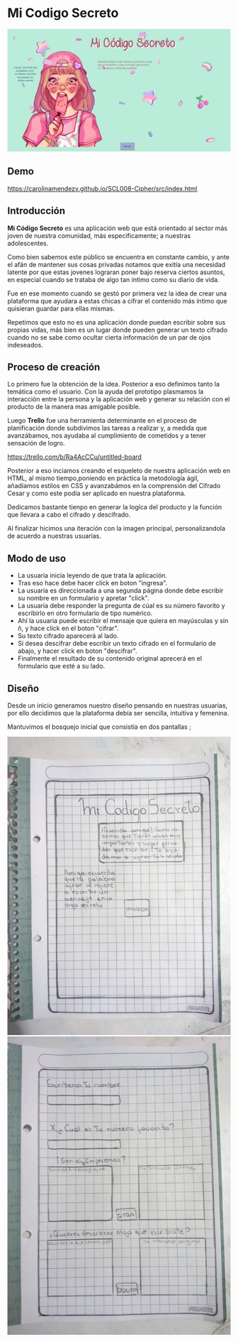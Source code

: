 # Mi Codigo Secreto

![](capturaPantalla.png)

## Demo

<https://carolinamendezv.github.io/SCL008-Cipher/src/index.html>


## Introducción
**Mi Código Secreto** es una aplicación web que está orientado al sector
más joven de nuestra comunidad, más especificamente; a nuestras adolescentes.

Como bien sabemos este público se encuentra en constante cambio, y ante el afán de mantener sus cosas privadas notamos que exitía una necesidad latente por que estas jovenes lograran poner bajo reserva ciertos asuntos, en especial cuando se trataba de algo tan íntimo como su diario de vida.

Fue en ese momento cuando se gestó por primera vez la idea de crear una plataforma que ayudara a estas chicas a cifrar el contenido más íntimo que  quisieran guardar para ellas mismas.

Repetimos que esto no es una aplicación donde puedan escribir sobre sus propias vidas, más bien es un lugar donde pueden generar un texto cifrado cuando no se sabe como ocultar cierta información de un par de ojos indeseados.


## Proceso de creación

Lo primero fue la obtención de la idea. Posterior a eso definimos tanto la temática como el usuario. Con la ayuda del prototipo plasmamos la interacción entre la persona y la aplicación web y generar su relación con el producto de la manera mas amigable posible.

Luego **Trello** fue una herramienta determinante en el proceso de planificación donde subdivimos las tareas a realizar y, a medida que avanzábamos, nos ayudaba al cumplimiento de cometidos y a tener sensación de logro.

<https://trello.com/b/Ra4AcCCu/untitled-board>

Posterior a eso inciamos creando el esqueleto de nuestra aplicación web en HTML, al mismo tiempo,poniendo en práctica la metodología ágil, añadíamos estilos en CSS y avanzabámos en la comprensión del Cifrado Cesar y como este podía ser aplicado en nuestra plataforma. 

Dedicamos bastante tienpo en generar la logíca del producto y la función que llevara a cabo el cifrado y descifrado.

Al finalizar hicimos una iteración con la imagen principal, personalizandola de acuerdo a nuestras usuarias.

## Modo de uso

- La usuaria inicia leyendo de que trata la aplicación.
- Tras eso hace debe hacer click en boton "ingresa".
- La usuaria es direccionada a una segunda página donde debe escribir su nombre en un formulario y apretar "click".
- La usuaria debe responder la pregunta de cúal es su número favorito y escribirlo en otro formulario de tipo numérico.
- Ahí la usuaria puede escribir el mensaje que quiera en mayúsculas y sin ñ, y hace click en el boton "cifrar".
- Su texto cifrado aparecerá al lado.
- Si desea descifrar debe escribir un texto cifrado en el formulario de abajo, y hacer click en boton "descifrar".
- Finalmente el resultado de su contenido original aprecerá en el formulario que esté a su lado.

## Diseño

Desde un inicio generamos nuestro diseño pensando en nuestras usuarias, por ello decidimos que la plataforma debía ser sencilla, intuitiva y femenina.

Mantuvimos el bosquejo inicial que consistía en dos pantallas ;

![](skech1.jpg)
![](skech2.jpg)


